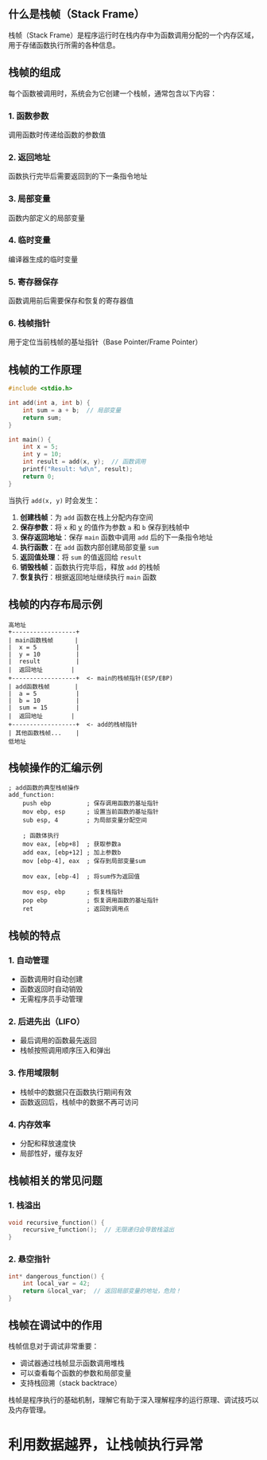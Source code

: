 ## 什么是栈帧（Stack Frame）

栈帧（Stack Frame）是程序运行时在栈内存中为函数调用分配的一个内存区域，用于存储函数执行所需的各种信息。

## 栈帧的组成

每个函数被调用时，系统会为它创建一个栈帧，通常包含以下内容：

### 1. 函数参数
调用函数时传递给函数的参数值

### 2. 返回地址
函数执行完毕后需要返回到的下一条指令地址

### 3. 局部变量
函数内部定义的局部变量

### 4. 临时变量
编译器生成的临时变量

### 5. 寄存器保存
函数调用前后需要保存和恢复的寄存器值

### 6. 栈帧指针
用于定位当前栈帧的基址指针（Base Pointer/Frame Pointer）

## 栈帧的工作原理

```c
#include <stdio.h>

int add(int a, int b) {
    int sum = a + b;  // 局部变量
    return sum;
}

int main() {
    int x = 5;
    int y = 10;
    int result = add(x, y);  // 函数调用
    printf("Result: %d\n", result);
    return 0;
}
```

当执行 `add(x, y)` 时会发生：

1. **创建栈帧**：为 `add` 函数在栈上分配内存空间
2. **保存参数**：将 `x` 和 [y](file://c:\Users\001332\Desktop\test_github\work_prj\AI_PRJ\spark_test.py) 的值作为参数 `a` 和 `b` 保存到栈帧中
3. **保存返回地址**：保存 `main` 函数中调用 `add` 后的下一条指令地址
4. **执行函数**：在 `add` 函数内部创建局部变量 `sum`
5. **返回值处理**：将 `sum` 的值返回给 `result`
6. **销毁栈帧**：函数执行完毕后，释放 `add` 的栈帧
7. **恢复执行**：根据返回地址继续执行 `main` 函数

## 栈帧的内存布局示例

```
高地址
+------------------+
| main函数栈帧      |
|  x = 5           |
|  y = 10          |
|  result          |
|  返回地址        |
+------------------+  <- main的栈帧指针(ESP/EBP)
| add函数栈帧       |
|  a = 5           |
|  b = 10          |
|  sum = 15        |
|  返回地址        |
+------------------+  <- add的栈帧指针
| 其他函数栈帧...    |
低地址
```

## 栈帧操作的汇编示例

```assembly
; add函数的典型栈帧操作
add_function:
    push ebp          ; 保存调用函数的基址指针
    mov ebp, esp      ; 设置当前函数的基址指针
    sub esp, 4        ; 为局部变量分配空间
    
    ; 函数体执行
    mov eax, [ebp+8]  ; 获取参数a
    add eax, [ebp+12] ; 加上参数b
    mov [ebp-4], eax  ; 保存到局部变量sum
    
    mov eax, [ebp-4]  ; 将sum作为返回值
    
    mov esp, ebp      ; 恢复栈指针
    pop ebp           ; 恢复调用函数的基址指针
    ret               ; 返回到调用点
```

## 栈帧的特点

### 1. 自动管理
- 函数调用时自动创建
- 函数返回时自动销毁
- 无需程序员手动管理

### 2. 后进先出（LIFO）
- 最后调用的函数最先返回
- 栈帧按照调用顺序压入和弹出

### 3. 作用域限制
- 栈帧中的数据只在函数执行期间有效
- 函数返回后，栈帧中的数据不再可访问

### 4. 内存效率
- 分配和释放速度快
- 局部性好，缓存友好

## 栈帧相关的常见问题

### 1. 栈溢出
```c
void recursive_function() {
    recursive_function();  // 无限递归会导致栈溢出
}
```

### 2. 悬空指针
```c
int* dangerous_function() {
    int local_var = 42;
    return &local_var;  // 返回局部变量的地址，危险！
}
```

## 栈帧在调试中的作用

栈帧信息对于调试非常重要：
- 调试器通过栈帧显示函数调用堆栈
- 可以查看每个函数的参数和局部变量
- 支持栈回溯（stack backtrace）

栈帧是程序执行的基础机制，理解它有助于深入理解程序的运行原理、调试技巧以及内存管理。


# 利用数据越界，让栈帧执行异常